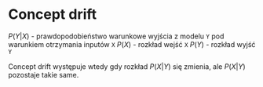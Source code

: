 # Concept drift
$P(Y|X)$ - prawdopodobieństwo warunkowe wyjścia z modelu `Y` pod warunkiem otrzymania inputów `X`
$P(X)$ - rozkład wejść `X`
$P(Y)$ - rozkład wyjść `Y`

Concept drift występuje wtedy gdy rozkład $P(X|Y)$ się zmienia, ale $P(X|Y)$ pozostaje takie same.

